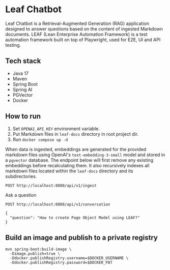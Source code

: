 # Leaf Chatbot

Leaf Chatbot is a Retrieval-Augmented Generation (RAG) application designed to answer questions based on the content of ingested Markdown documents. LEAF (Lean Enterprise Automation Framework) is a test automation framework built on top of Playwright, used for E2E, UI and API testing.

## Tech stack

- Java 17
- Maven
- Spring Boot
- Spring AI
- PGVector
- Docker

## How to run

1. Set `OPENAI_API_KEY` environment variable.
2. Put Markdown files in `leaf-docs` directory in root project dir.
3. Run `docker compose up -d`

When data is ingested, embeddings are generated for the provided markdown files using OpenAI's `text-embedding-3-small` model and stored in a `pgvector` database. The endpoint below will first remove any existing embeddings before recalculating them. It also recursively indexes all markdown files located within the `leaf-docs` directory and its subdirectories.

```shell
POST http://localhost:8080/api/v1/ingest
```

Ask a question

```shell
POST http://localhost:0880/api/v1/conversation

{
  "question": "How to create Page Object Model using LEAF?"
}
```

## Build an image and publish to a private registry

```shell
mvn spring-boot:build-image \
  -Dimage.publish=true \
  -Ddocker.publishRegistry.username=$DOCKER_USERNAME \
  -Ddocker.publishRegistry.password=$DOCKER_PAT
```
